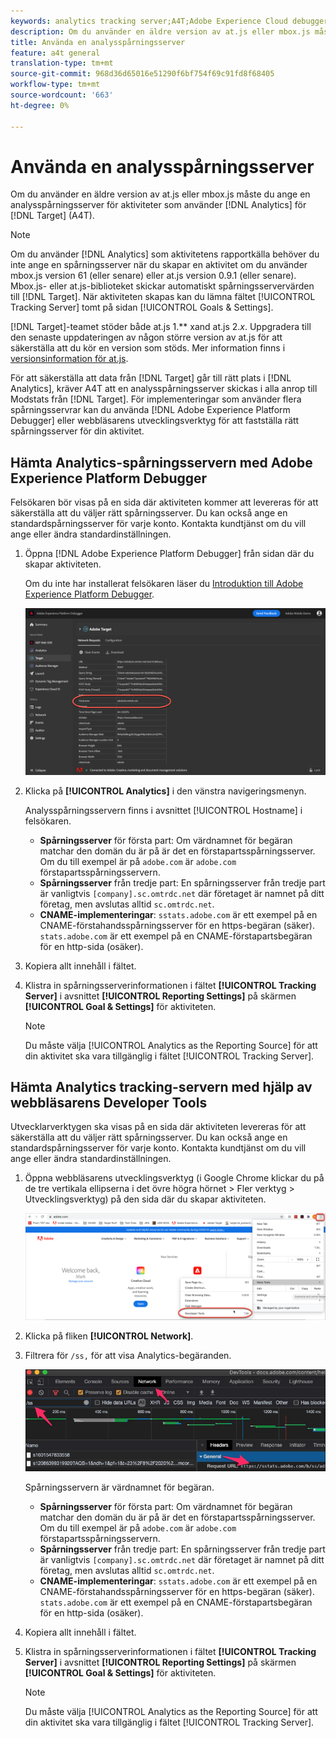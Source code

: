 ```yaml
---
keywords: analytics tracking server;A4T;Adobe Experience Cloud debugger;Adobe Experience Platform debugger;reporting source;developer tools
description: Om du använder en äldre version av at.js eller mbox.js måste du ange en analysspårningsserver för aktiviteter som använder Analytics för Target (A4T).
title: Använda en analysspårningsserver
feature: a4t general
translation-type: tm+mt
source-git-commit: 968d36d65016e51290f6bf754f69c91fd8f68405
workflow-type: tm+mt
source-wordcount: '663'
ht-degree: 0%

---
```



# Använda en analysspårningsserver

Om du använder en äldre version av at.js eller mbox.js måste du ange en analysspårningsserver för aktiviteter som använder [!DNL Analytics] för [!DNL Target] (A4T).

>[!NOTE]
>
>Om du använder [!DNL Analytics] som aktivitetens rapportkälla behöver du inte ange en spårningsserver när du skapar en aktivitet om du använder mbox.js version 61 (eller senare) eller at.js version 0.9.1 (eller senare). Mbox.js- eller at.js-biblioteket skickar automatiskt spårningsservervärden till [!DNL Target]. När aktiviteten skapas kan du lämna fältet [!UICONTROL Tracking Server] tomt på sidan [!UICONTROL Goals & Settings].
>
>[!DNL Target]-teamet stöder både at.js 1.** xand at.js 2.*x*. Uppgradera till den senaste uppdateringen av någon större version av at.js för att säkerställa att du kör en version som stöds. Mer information finns i [versionsinformation för at.js](/help/c-implementing-target/c-implementing-target-for-client-side-web/target-atjs-versions.md).

För att säkerställa att data från [!DNL Target] går till rätt plats i [!DNL Analytics], kräver A4T att en analysspårningsserver skickas i alla anrop till Modstats från [!DNL Target]. För implementeringar som använder flera spårningsservrar kan du använda [!DNL Adobe Experience Platform Debugger] eller webbläsarens utvecklingsverktyg för att fastställa rätt spårningsserver för din aktivitet.

## Hämta Analytics-spårningsservern med Adobe Experience Platform Debugger

Felsökaren bör visas på en sida där aktiviteten kommer att levereras för att säkerställa att du väljer rätt spårningsserver. Du kan också ange en standardspårningsserver för varje konto. Kontakta kundtjänst om du vill ange eller ändra standardinställningen.

1. Öppna [!DNL Adobe Experience Platform Debugger] från sidan där du skapar aktiviteten.

   Om du inte har installerat felsökaren läser du [Introduktion till Adobe Experience Platform Debugger](https://experienceleague.adobe.com/docs/platform-learn/tutorials/data-ingestion/web-sdk/introduction-to-the-experience-platform-debugger.html).

   ![](assets/Screen_DebuggerTrackServ.png)

1. Klicka på **[!UICONTROL Analytics]** i den vänstra navigeringsmenyn.

   Analysspårningsservern finns i avsnittet [!UICONTROL Hostname] i felsökaren.

   * **Spårningsserver** för första part: Om värdnamnet för begäran matchar den domän du är på är det en förstapartsspårningsserver. Om du till exempel är på `adobe.com` är `adobe.com` förstapartsspårningsservern.
   * **Spårningsserver** från tredje part: En spårningsserver från tredje part är vanligtvis  `[company].sc.omtrdc.net` där företaget är namnet på ditt företag, men avslutas alltid  `sc.omtrdc.net`.
   * **CNAME-implementeringar**:  `sstats.adobe.com` är ett exempel på en CNAME-förstahandsspårningsserver för en https-begäran (säker). `stats.adobe.com` är ett exempel på en CNAME-förstapartsbegäran för en http-sida (osäker).

1. Kopiera allt innehåll i fältet.

1. Klistra in spårningsserverinformationen i fältet **[!UICONTROL Tracking Server]** i avsnittet **[!UICONTROL Reporting Settings]** på skärmen **[!UICONTROL Goal & Settings]** för aktiviteten.

   >[!NOTE]
   >
   >Du måste välja [!UICONTROL Analytics as the Reporting Source] för att din aktivitet ska vara tillgänglig i fältet [!UICONTROL Tracking Server].

## Hämta Analytics tracking-servern med hjälp av webbläsarens Developer Tools

Utvecklarverktygen ska visas på en sida där aktiviteten levereras för att säkerställa att du väljer rätt spårningsserver. Du kan också ange en standardspårningsserver för varje konto. Kontakta kundtjänst om du vill ange eller ändra standardinställningen.

1. Öppna webbläsarens utvecklingsverktyg (i Google Chrome klickar du på de tre vertikala ellipserna i det övre högra hörnet > Fler verktyg > Utvecklingsverktyg) på den sida där du skapar aktiviteten.

   ![Kromutvecklarverktyg](/help/c-integrating-target-with-mac/a4t/assets/chrome-dev-tools.png)

1. Klicka på fliken **[!UICONTROL Network]**.

1. Filtrera för `/ss,` för att visa Analytics-begäranden.

   ![Verktyg för Chrome-utvecklare med /ss-sökning](/help/c-integrating-target-with-mac/a4t/assets/chrome-search.png)

   Spårningsservern är värdnamnet för begäran.

   * **Spårningsserver** för första part: Om värdnamnet för begäran matchar den domän du är på är det en förstapartsspårningsserver. Om du till exempel är på `adobe.com` är `adobe.com` förstapartsspårningsservern.
   * **Spårningsserver** från tredje part: En spårningsserver från tredje part är vanligtvis  `[company].sc.omtrdc.net` där företaget är namnet på ditt företag, men avslutas alltid  `sc.omtrdc.net`.
   * **CNAME-implementeringar**:  `sstats.adobe.com` är ett exempel på en CNAME-förstahandsspårningsserver för en https-begäran (säker). `stats.adobe.com` är ett exempel på en CNAME-förstapartsbegäran för en http-sida (osäker).

1. Kopiera allt innehåll i fältet.

1. Klistra in spårningsserverinformationen i fältet **[!UICONTROL Tracking Server]** i avsnittet **[!UICONTROL Reporting Settings]** på skärmen **[!UICONTROL Goal & Settings]** för aktiviteten.

   >[!NOTE]
   >
   >Du måste välja [!UICONTROL Analytics as the Reporting Source] för att din aktivitet ska vara tillgänglig i fältet [!UICONTROL Tracking Server].

